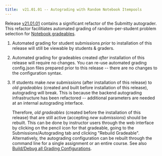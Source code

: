 ```yaml
---
title:  v21.01.01 -- Autograding with Random Notebook Itempools
---
```



Release [v21.01.01](https://github.com/Submitty/Submitty/releases/v20.09.01)
contains a significant refactor of the Submitty
autograder.  This refactor facilitiates automated grading of
random-per-student problem selection for
[Notebook gradeables](/instructor/assignment_configuration/notebook).


1. Automated grading for student submissions *prior* to installation
   of this release will still be viewable by students & graders.


2. Automated grading for gradeables created *after* installation of
   this release will require no changes.  You can re-use automated
   grading config.json files prepared prior to this release -- there
   are no changes to the configuration syntax.


3. If students make *new submissions* (after installation of this
   release) to *old gradeables* (created and built before installation
   of this release), autograding will break.  This is because the
   backend autograding infrastructure has been refactored -- additional
   parameters are needed at an internal autograding interface.

   Therefore, *old gradeables* (created before the installation of
   this release) that are still active (accepting *new submissions*)
   should be rebuilt.  This can be done by instructor users through
   the web interface by clicking on the pencil icon for that
   gradeable, going to the Submissions/Autograding tab and clicking
   "Rebuild Gradeable".  Alternatively, the autograding configuration
   can be rebuilt through the command line for a single assignment or
   an entire course.  See also
   [Build/Debug all Grading Configurations](/instructor/create_edit_gradeable#builddebug-all-grading-configurations).

